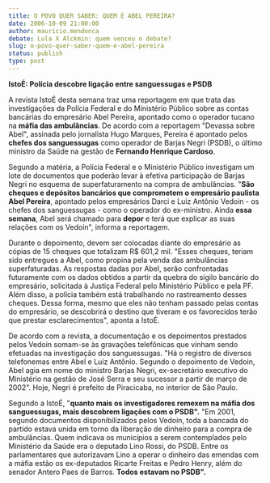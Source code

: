 ```yaml
---
title: O POVO QUER SABER: QUEM É ABEL PEREIRA?
date: 2006-10-09 21:00:00
author: mauricio.mendonca
debate: Lula X Alckmin: quem venceu o debate?
slug: o-povo-quer-saber-quem-e-abel-pereira
status: publish 
type: post
---
```


**IstoÉ: Polícia descobre ligação entre sanguessugas e PSDB**  
  

A revista IstoÉ desta semana traz uma reportagem em que trata das investigações da Polícia Federal e do Ministério Público sobre as contas bancárias do empresário Abel Pereira, apontado como o operador tucano na **máfia das ambulâncias**. De acordo com a reportagem "Devassa sobre Abel", assinada pelo jornalista Hugo Marques, Pereira é apontado pelos **chefes dos sanguessugas** como operador de Barjas Negri (PSDB), o último ministro da Saúde na gestão de **Fernando Henrique Cardoso**.


Segundo a matéria, a Polícia Federal e o Ministério Público investigam um lote de documentos que poderão levar à efetiva participação de Barjas Negri no esquema de superfaturamento na compra de ambulâncias. "**São cheques e depósitos bancários que comprometem o empresário paulista Abel Pereira**, apontado pelos empresários Darci e Luiz Antônio Vedoin - os chefes dos sanguessugas - como o operador do ex-ministro. Ainda **essa semana**, Abel será chamado para **depor** e terá que explicar as suas relações com os Vedoin", informa a reportagem.


Durante o depoimento, devem ser colocadas diante do empresário as cópias de 15 cheques que totalizam R$ 601,2 mil. "Esses cheques, teriam sido entregues a Abel, como propina pela venda das ambulâncias superfaturadas. As respostas dadas por Abel, serão confrontadas futuramente com os dados obtidos a partir da quebra do sigilo bancário do empresário, solicitada à Justiça Federal pelo Ministério Público e pela PF. Além disso, a polícia também está trabalhando no rastreamento desses cheques. Dessa forma, mesmo que eles não tenham passado pelas contas do empresário, se descobrirá o destino que tiveram e os favorecidos terão que prestar esclarecimentos", aponta a IstoÉ. 


De acordo com a revista, a documentação e os depoimentos prestados pelos Vedoin somam-se às gravações telefônicas que vinham sendo efetuadas na investigação dos sanguessugas. "Há o registro de diversos telefonemas entre Abel e Luiz Antônio. Segundo o depoimento de Vedoin, Abel agia em nome do ministro Barjas Negri, ex-secretário executivo do Ministério na gestão de José Serra e seu sucessor a partir de março de 2002". Hoje, Negri é prefeito de Piracicaba, no interior de São Paulo.


Segundo a IstoÉ, "**quanto mais os investigadores remexem na máfia dos sanguessugas, mais descobrem ligações com o PSDB".** "Em 2001, segundo documentos disponibilizados pelos Vedoin, toda a bancada do partido estava unida em torno da liberação de dinheiro para a compra de ambulâncias. Quem indicava os municípios a serem contemplados pelo Ministério da Saúde era o deputado Lino Rossi, do PSDB. Entre os parlamentares que autorizavam Lino a operar o dinheiro das emendas com a máfia estão os ex-deputados Ricarte Freitas e Pedro Henry, além do senador Antero Paes de Barros. **Todos estavam no PSDB".**


